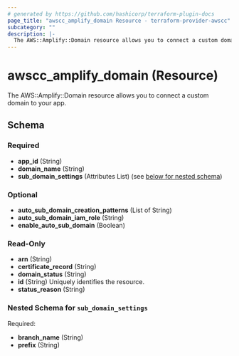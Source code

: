 ```yaml
---
# generated by https://github.com/hashicorp/terraform-plugin-docs
page_title: "awscc_amplify_domain Resource - terraform-provider-awscc"
subcategory: ""
description: |-
  The AWS::Amplify::Domain resource allows you to connect a custom domain to your app.
---
```


# awscc_amplify_domain (Resource)

The AWS::Amplify::Domain resource allows you to connect a custom domain to your app.



<!-- schema generated by tfplugindocs -->
## Schema

### Required

- **app_id** (String)
- **domain_name** (String)
- **sub_domain_settings** (Attributes List) (see [below for nested schema](#nestedatt--sub_domain_settings))

### Optional

- **auto_sub_domain_creation_patterns** (List of String)
- **auto_sub_domain_iam_role** (String)
- **enable_auto_sub_domain** (Boolean)

### Read-Only

- **arn** (String)
- **certificate_record** (String)
- **domain_status** (String)
- **id** (String) Uniquely identifies the resource.
- **status_reason** (String)

<a id="nestedatt--sub_domain_settings"></a>
### Nested Schema for `sub_domain_settings`

Required:

- **branch_name** (String)
- **prefix** (String)


